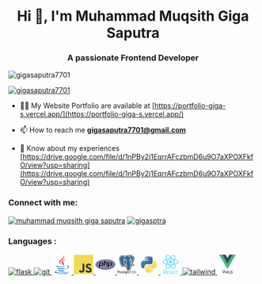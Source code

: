 <h1 align="center">Hi 👋, I'm Muhammad Muqsith Giga Saputra</h1>
<h3 align="center">A passionate Frontend Developer </h3>

<p align="left"> <img src="https://komarev.com/ghpvc/?username=gigasaputra770&label=Profile%20views&color=0e75b6&style=flat" alt="gigasaputra7701" /> </p>

<p align="left"> <a href="https://github.com/ryo-ma/github-profile-trophy"><img src="https://github-profile-trophy.vercel.app/?username=gigasaputra7701" alt="gigasaputra7701" /></a> </p>

- 👨‍💻 My Website Portfolio are available at [https://portfolio-giga-s.vercel.app/](https://portfolio-giga-s.vercel.app/)

- 📫 How to reach me **gigasaputra7701@gmail.com**

- 📄 Know about my experiences [https://drive.google.com/file/d/1nPBy2j1EqrrAFczbmD6u9O7aXPOXFkfO/view?usp=sharing](https://drive.google.com/file/d/1nPBy2j1EqrrAFczbmD6u9O7aXPOXFkfO/view?usp=sharing)

<h3 align="left">Connect with me:</h3>
<p align="left">
<a href="https://linkedin.com/in/muhammad muqsith giga saputra" target="blank"><img align="center" src="https://raw.githubusercontent.com/rahuldkjain/github-profile-readme-generator/master/src/images/icons/Social/linked-in-alt.svg" alt="muhammad muqsith giga saputra" height="30" width="40" /></a>
<a href="https://instagram.com/gigasptra" target="blank"><img align="center" src="https://raw.githubusercontent.com/rahuldkjain/github-profile-readme-generator/master/src/images/icons/Social/instagram.svg" alt="gigasptra" height="30" width="40" /></a>
</p>

<h3 align="left">Languages :</h3>
<p align="left">  <a href="https://flask.palletsprojects.com/" target="_blank" rel="noreferrer"> <img src="https://www.vectorlogo.zone/logos/pocoo_flask/pocoo_flask-icon.svg" alt="flask" width="40" height="40"/> </a> <a href="https://git-scm.com/" target="_blank" rel="noreferrer"> <img src="https://www.vectorlogo.zone/logos/git-scm/git-scm-icon.svg" alt="git" width="40" height="40"/> </a> <a href="https://www.java.com" target="_blank" rel="noreferrer"> <img src="https://raw.githubusercontent.com/devicons/devicon/master/icons/java/java-original.svg" alt="java" width="40" height="40"/> </a> <a href="https://developer.mozilla.org/en-US/docs/Web/JavaScript" target="_blank" rel="noreferrer"> <img src="https://raw.githubusercontent.com/devicons/devicon/master/icons/javascript/javascript-original.svg" alt="javascript" width="40" height="40"/> </a> <a href="https://www.php.net" target="_blank" rel="noreferrer"> <img src="https://raw.githubusercontent.com/devicons/devicon/master/icons/php/php-original.svg" alt="php" width="40" height="40"/> </a> <a href="https://www.postgresql.org" target="_blank" rel="noreferrer"> <img src="https://raw.githubusercontent.com/devicons/devicon/master/icons/postgresql/postgresql-original-wordmark.svg" alt="postgresql" width="40" height="40"/> </a> <a href="https://www.python.org" target="_blank" rel="noreferrer"> <img src="https://raw.githubusercontent.com/devicons/devicon/master/icons/python/python-original.svg" alt="python" width="40" height="40"/> </a> <a href="https://reactjs.org/" target="_blank" rel="noreferrer"> <img src="https://raw.githubusercontent.com/devicons/devicon/master/icons/react/react-original-wordmark.svg" alt="react" width="40" height="40"/> </a> <a href="https://tailwindcss.com/" target="_blank" rel="noreferrer"> <img src="https://www.vectorlogo.zone/logos/tailwindcss/tailwindcss-icon.svg" alt="tailwind" width="40" height="40"/> </a> <a href="https://vuejs.org/" target="_blank" rel="noreferrer"> <img src="https://raw.githubusercontent.com/devicons/devicon/master/icons/vuejs/vuejs-original-wordmark.svg" alt="vuejs" width="40" height="40"/> </a> </p>

